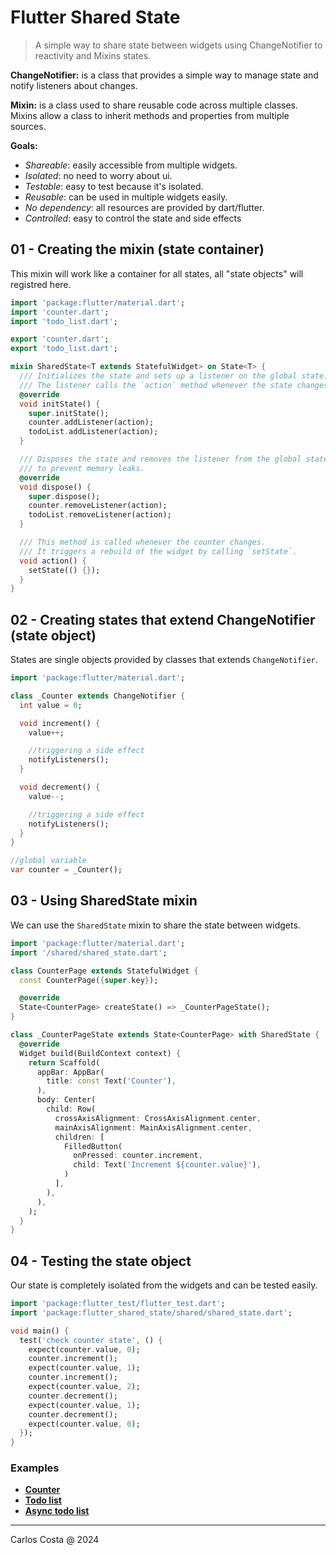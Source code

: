 # Flutter Shared State

>A simple way to share state between widgets using ChangeNotifier to reactivity and Mixins states.

**ChangeNotifier:** is a class that provides a simple way to manage state and notify listeners about changes.

**Mixin:** is a class used to share reusable code across multiple classes. Mixins allow a class to inherit methods and properties from multiple sources.

**Goals:**

- *Shareable*: easily accessible from multiple widgets.
- *Isolated*: no need to worry about ui.
- *Testable*: easy to test because it's isolated.
- *Reusable*: can be used in multiple widgets easily.
- *No dependency*: all resources are provided by dart/flutter.
- *Controlled*: easy to control the state and side effects

## 01 - Creating the mixin (state container)

This mixin will work like a container for all states, all "state objects" will registred here.

```dart
import 'package:flutter/material.dart';
import 'counter.dart';
import 'todo_list.dart';

export 'counter.dart';
export 'todo_list.dart';

mixin SharedState<T extends StatefulWidget> on State<T> {
  /// Initializes the state and sets up a listener on the global state.
  /// The listener calls the `action` method whenever the state changes.
  @override
  void initState() {
    super.initState();
    counter.addListener(action);
    todoList.addListener(action);
  }

  /// Disposes the state and removes the listener from the global state
  /// to prevent memory leaks.
  @override
  void dispose() {
    super.dispose();
    counter.removeListener(action);
    todoList.removeListener(action);
  }

  /// This method is called whenever the counter changes.
  /// It triggers a rebuild of the widget by calling `setState`.
  void action() {
    setState(() {});
  }
}
```

## 02 - Creating states that extend ChangeNotifier (state object)

States are single objects provided by classes that extends `ChangeNotifier`.

```dart
import 'package:flutter/material.dart';

class _Counter extends ChangeNotifier {
  int value = 0;

  void increment() {
    value++;

    //triggering a side effect
    notifyListeners();
  }

  void decrement() {
    value--;

    //triggering a side effect
    notifyListeners();
  }
}

//global variable
var counter = _Counter();
```

## 03 - Using SharedState mixin

We can use the `SharedState` mixin to share the state between widgets.

```dart
import 'package:flutter/material.dart';
import '/shared/shared_state.dart';

class CounterPage extends StatefulWidget {
  const CounterPage({super.key});

  @override
  State<CounterPage> createState() => _CounterPageState();
}

class _CounterPageState extends State<CounterPage> with SharedState {
  @override
  Widget build(BuildContext context) {
    return Scaffold(
      appBar: AppBar(
        title: const Text('Counter'),
      ),
      body: Center(
        child: Row(
          crossAxisAlignment: CrossAxisAlignment.center,
          mainAxisAlignment: MainAxisAlignment.center,
          children: [
            FilledButton(
              onPressed: counter.increment,
              child: Text('Increment ${counter.value}'),
            )
          ],
        ),
      ),
    );
  }
}
```

## 04 - Testing the state object

Our state is completely isolated from the widgets and can be tested easily.

```dart
import 'package:flutter_test/flutter_test.dart';
import 'package:flutter_shared_state/shared/shared_state.dart';

void main() {
  test('check counter state', () {
    expect(counter.value, 0);
    counter.increment();
    expect(counter.value, 1);
    counter.increment();
    expect(counter.value, 2);
    counter.decrement();
    expect(counter.value, 1);
    counter.decrement();
    expect(counter.value, 0);
  });
}
```

### Examples

- [**Counter**](https://github.com/carllosnc/flutter_shared_state/tree/master/lib/modules/counter)
- [**Todo list**](https://github.com/carllosnc/flutter_shared_state/tree/master/lib/modules/todo_list)
- [**Async todo list**](https://github.com/carllosnc/flutter_shared_state/tree/master/lib/modules/async_todo_list)
---

Carlos Costa @ 2024
